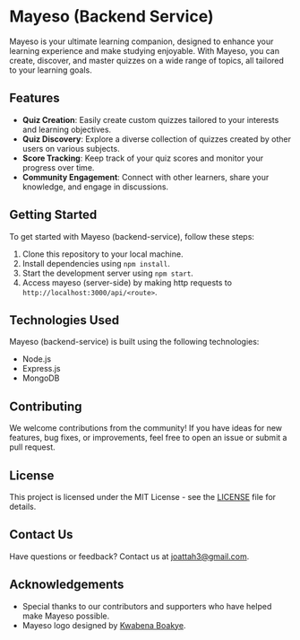 # Mayeso (Backend Service)

Mayeso is your ultimate learning companion, designed to enhance your learning experience and make studying enjoyable. With Mayeso, you can create, discover, and master quizzes on a wide range of topics, all tailored to your learning goals.

## Features

- **Quiz Creation**: Easily create custom quizzes tailored to your interests and learning objectives.
- **Quiz Discovery**: Explore a diverse collection of quizzes created by other users on various subjects.
- **Score Tracking**: Keep track of your quiz scores and monitor your progress over time.
- **Community Engagement**: Connect with other learners, share your knowledge, and engage in discussions.

## Getting Started

To get started with Mayeso (backend-service), follow these steps:

1. Clone this repository to your local machine.
2. Install dependencies using `npm install`.
3. Start the development server using `npm start`.
4. Access mayeso (server-side) by making http requests to `http://localhost:3000/api/<route>`.

## Technologies Used

Mayeso (backend-service) is built using the following technologies:

- Node.js
- Express.js
- MongoDB

## Contributing

We welcome contributions from the community! If you have ideas for new features, bug fixes, or improvements, feel free to open an issue or submit a pull request.

## License

This project is licensed under the MIT License - see the [LICENSE](LICENSE) file for details.

## Contact Us

Have questions or feedback? Contact us at [joattah3@gmail.com](mailto:joattah3@gmail.com).

## Acknowledgements

- Special thanks to our contributors and supporters who have helped make Mayeso possible.
- Mayeso logo designed by [Kwabena Boakye](https://twitter.com/PapaYiadom).
